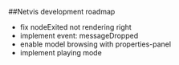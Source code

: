 ##Netvis development roadmap
- fix nodeExited not rendering right
- implement event: messageDropped
- enable model browsing with properties-panel
- implement playing mode
